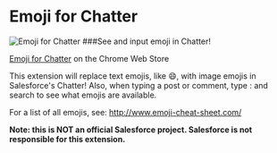 Emoji for Chatter
=======================
![Emoji for Chatter](https://lh6.googleusercontent.com/uLVbq0803IZ16HpDGOEBdLkuepEHccIaoP1cz4_cOZa4emlvu8IPs0jA8VyKnSg76An1NrTvpg=s1280-h800-e365-rw "Emoji for Chatter")
###See and input emoji in Chatter!

[Emoji for Chatter](https://chrome.google.com/webstore/detail/emoji-for-chatter/dipcnkfbpgiehajjcohgldhjdnhpijhf?hl=en-US&utm_source=chrome-ntp-launcher) on the Chrome Web Store

This extension will replace text emojis, like :smile:, with image emojis in Salesforce's Chatter! Also, when typing a post or comment, type : and search to see what emojis are available.

For a list of all emojis, see: http://www.emoji-cheat-sheet.com/

**Note: this is NOT an official Salesforce project. Salesforce is not responsible for this extension.**
